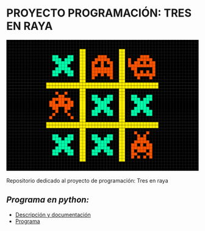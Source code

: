 # PROYECTO PROGRAMACIÓN: TRES EN RAYA
![](img/tot_virus-1.png)  

Repositorio dedicado al proyecto de programación: Tres en raya  

## ***Programa en python:***  
- [Descripción y documentación](Programa/Readme.md)  
- [Programa](Programa/tres_raya.py)
